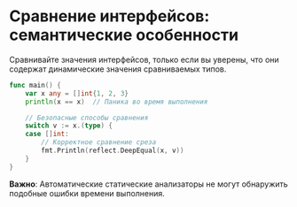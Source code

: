 # Сравнение интерфейсов: семантические особенности

Сравнивайте значения интерфейсов, только если вы уверены, что они содержат динамические значения сравниваемых типов.

```go
func main() {
    var x any = []int{1, 2, 3}
    println(x == x)  // Паника во время выполнения

    // Безопасные способы сравнения
    switch v := x.(type) {
    case []int:
        // Корректное сравнение среза
        fmt.Println(reflect.DeepEqual(x, v))
    }
}
```

**Важно**: Автоматические статические анализаторы не могут обнаружить подобные ошибки времени выполнения.
